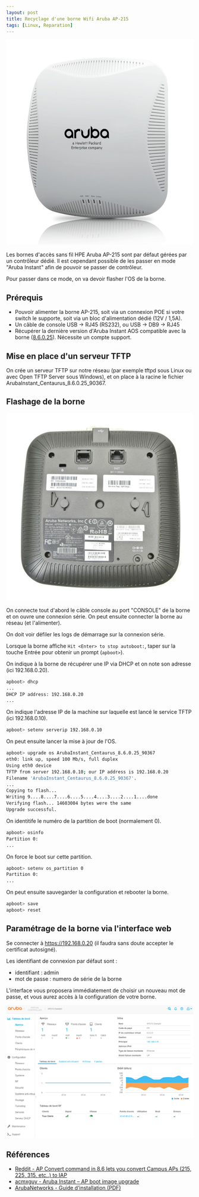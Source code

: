 ```yaml
---
layout: post
title: Recyclage d'une borne Wifi Aruba AP-215
tags: [Linux, Reparation]
---
```


![Aruba AP215](/images/aruba-ap215.jpg "Aruba AP215")

Les bornes d'accès sans fil HPE Aruba AP-215 sont par défaut gérées par un contrôleur dédié. Il est cependant possible de les passer en mode "Aruba Instant" afin de pouvoir se passer de contrôleur.

Pour passer dans ce mode, on va devoir flasher l'OS de la borne.

## Prérequis

- Pouvoir alimenter la borne AP-215, soit via un connexion POE si votre switch le supporte, soit via un bloc d'alimentation dédié (12V / 1,5A).
- Un câble de console USB -> RJ45 (RS232), ou USB -> DB9 -> RJ45
- Récupérer la dernière version d'Aruba Instant AOS compatible avec la borne ([8.6.0.25](https://networkingsupport.hpe.com/downloads/software/RmlsZTpmNDQwOThmYS00ZjY1LTExZWYtOTdlNC00MzQ0NTRhNTcxNDQ%3D)). Nécessite un compte support.

## Mise en place d'un serveur TFTP

On crée un serveur TFTP sur notre réseau (par exemple tftpd sous Linux ou avec Open TFTP Server sous Windows), et on place à la racine le fichier ArubaInstant_Centaurus_8.6.0.25_90367.

## Flashage de la borne

![Aruba AP215 Back](/images/aruba-ap215-back.jpg "Aruba AP215 Back")

On connecte tout d'abord le câble console au port "CONSOLE" de la borne et on ouvre une connexion série. On peut ensuite connecter la borne au réseau (et l'alimenter).

On doit voir défiler les logs de démarrage sur la connexion série.

Lorsque la borne affiche `Hit <Enter> to stop autoboot:`, taper sur la touche Entrée pour obtenir un prompt (`apboot>`).

On indique à la borne de récupérer une IP via DHCP et on note son adresse (ici 192.168.0.20).

```bash
apboot> dhcp
...
DHCP IP address: 192.168.0.20
...
```

On indique l'adresse IP de la machine sur laquelle est lancé le service TFTP (ici 192.168.0.10).

```bash
apboot> setenv serverip 192.168.0.10
```

On peut ensuite lancer la mise à jour de l'OS.

```bash
apboot> upgrade os ArubaInstant_Centaurus_8.6.0.25_90367
eth0: link up, speed 100 Mb/s, full duplex
Using eth0 device
TFTP from server 192.168.0.10; our IP address is 192.168.0.20
Filename 'ArubaInstant_Centaurus_8.6.0.25_90367'.
...
Copying to flash...
Writing 9....8....7....6....5....4....3....2....1....done
Verifying flash... 14603004 bytes were the same
Upgrade successful.
```

On identitife le numéro de la partition de boot (normalement 0).

```bash
apboot> osinfo
Partition 0:
...
```

On force le boot sur cette partition.

```bash
apboot> setenv os_partition 0
Partition 0:
...
```

On peut ensuite sauvegarder la configuration et rebooter la borne.

```bash
apboot> save
apboot> reset
```

## Paramétrage de la borne via l'interface web

Se connecter à https://192.168.0.20 (il faudra sans doute accepter le certificat autosigné).

Les identifiant de connexion par défaut sont :
* identifiant : admin
* mot de passe : numero de série de la borne

L'interface vous proposera immédiatement de choisir un nouveau mot de passe, et vous aurez accès à la configuration de votre borne.

![Aruba AP215 web](/images/aruba-ap215-web.png "Aruba AP215 web")

## Références

* [Reddit - AP Convert command in 8.6 lets you convert Campus APs (215, 225, 315, etc..) to IAP](https://www.reddit.com/r/ArubaNetworks/comments/grunb4/comment/g6p7z2j/)
* [acmxguy - Aruba Instant – AP boot image upgrade](https://acmxguy.wordpress.com/2020/05/06/aruba-iap-ap-boot-image-upgrade/)
* [ArubaNetworks - Guide d’installation (PDF)](https://www.arubanetworks.com/techdocs/hardware/aps/ap210/ig/AP210%20Series%20IG%20Rev%2001_FR.pdf)
